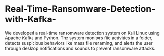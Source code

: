 # Real-Time-Ransomware-Detection-with-Kafka-
We developed a real-time ransomware detection system on Kali Linux using Apache Kafka and Python. The system monitors file activities in a folder, detects suspicious behaviors like mass file renaming, and alerts the user through desktop notifications and sounds to prevent ransomware attacks.
